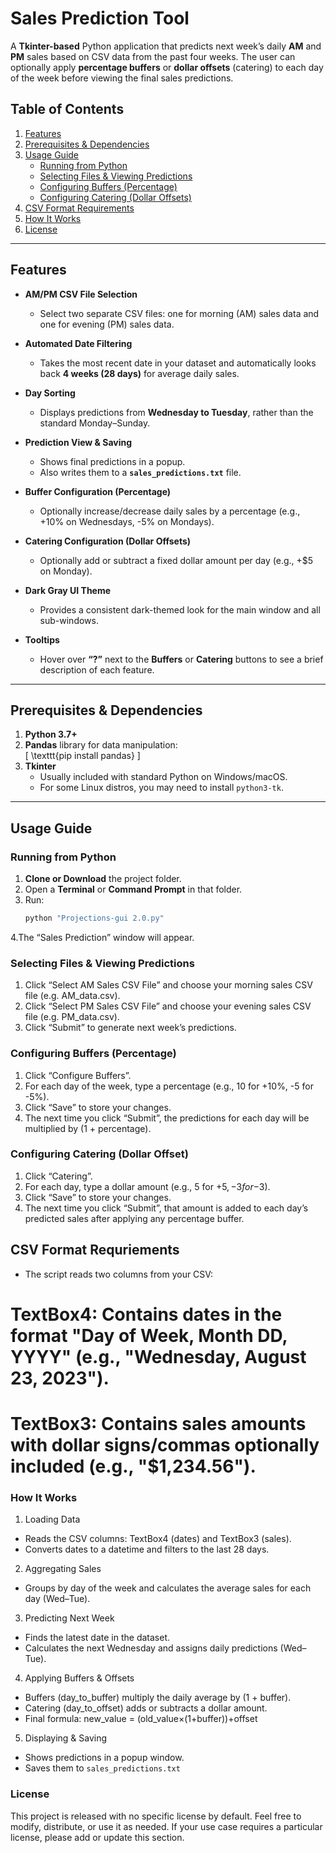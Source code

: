 # Sales Prediction Tool

A **Tkinter-based** Python application that predicts next week’s daily **AM** and **PM** sales based on CSV data from the past four weeks. The user can optionally apply **percentage buffers** or **dollar offsets** (catering) to each day of the week before viewing the final sales predictions.

## Table of Contents

1. [Features](#features)  
2. [Prerequisites & Dependencies](#prerequisites--dependencies)  
3. [Usage Guide](#usage-guide)  
   - [Running from Python](#running-from-python)  
   - [Selecting Files & Viewing Predictions](#selecting-files--viewing-predictions)  
   - [Configuring Buffers (Percentage)](#configuring-buffers-percentage)  
   - [Configuring Catering (Dollar Offsets)](#configuring-catering-dollar-offsets)  
4. [CSV Format Requirements](#csv-format-requirements)  
5. [How It Works](#how-it-works)  
6. [License](#license)

---

## Features

- **AM/PM CSV File Selection**  
  - Select two separate CSV files: one for morning (AM) sales data and one for evening (PM) sales data.

- **Automated Date Filtering**  
  - Takes the most recent date in your dataset and automatically looks back **4 weeks (28 days)** for average daily sales.

- **Day Sorting**  
  - Displays predictions from **Wednesday to Tuesday**, rather than the standard Monday–Sunday.

- **Prediction View & Saving**  
  - Shows final predictions in a popup.  
  - Also writes them to a **`sales_predictions.txt`** file.

- **Buffer Configuration (Percentage)**  
  - Optionally increase/decrease daily sales by a percentage (e.g., +10% on Wednesdays, -5% on Mondays).

- **Catering Configuration (Dollar Offsets)**  
  - Optionally add or subtract a fixed dollar amount per day (e.g., +\$5 on Monday).

- **Dark Gray UI Theme**  
  - Provides a consistent dark-themed look for the main window and all sub-windows.

- **Tooltips**  
  - Hover over **“?”** next to the **Buffers** or **Catering** buttons to see a brief description of each feature.

---

## Prerequisites & Dependencies

1. **Python 3.7+**  
2. **Pandas** library for data manipulation:  
   \[
     \texttt{pip install pandas}
   \]  
3. **Tkinter**  
   - Usually included with standard Python on Windows/macOS.  
   - For some Linux distros, you may need to install `python3-tk`.

---

## Usage Guide

### Running from Python

1. **Clone or Download** the project folder.  
2. Open a **Terminal** or **Command Prompt** in that folder.  
3. Run:
   ```bash
   python "Projections-gui 2.0.py"
   ```
4.The “Sales Prediction” window will appear.

### Selecting Files & Viewing Predictions

1. Click “Select AM Sales CSV File” and choose your morning sales CSV file (e.g. AM_data.csv).
2. Click “Select PM Sales CSV File” and choose your evening sales CSV file (e.g. PM_data.csv).
3. Click “Submit” to generate next week’s predictions.

### Configuring Buffers (Percentage)

1. Click “Configure Buffers”.
2. For each day of the week, type a percentage (e.g., 10 for +10%, -5 for -5%).
3. Click “Save” to store your changes.
4. The next time you click “Submit”, the predictions for each day will be multiplied by (1 + percentage).

### Configuring Catering (Dollar Offset)

1. Click “Catering”.
2. For each day, type a dollar amount (e.g., 5 for +$5, -3 for -$3).
3. Click “Save” to store your changes.
4. The next time you click “Submit”, that amount is added to each day’s predicted sales after applying any percentage buffer.

## CSV Format Requriements

- The script reads two columns from your CSV:

# TextBox4: Contains dates in the format "Day of Week, Month DD, YYYY" (e.g., "Wednesday, August 23, 2023").

# TextBox3: Contains sales amounts with dollar signs/commas optionally included (e.g., "$1,234.56").

### How It Works

1. Loading Data

- Reads the CSV columns: TextBox4 (dates) and TextBox3 (sales).
- Converts dates to a datetime and filters to the last 28 days.

2. Aggregating Sales

- Groups by day of the week and calculates the average sales for each day (Wed–Tue).

3. Predicting Next Week

- Finds the latest date in the dataset.
- Calculates the next Wednesday and assigns daily predictions (Wed–Tue).

4. Applying Buffers & Offsets

- Buffers (day_to_buffer) multiply the daily average by (1 + buffer).
- Catering (day_to_offset) adds or subtracts a dollar amount.
- Final formula: new_value = (old_value×(1+buffer))+offset

5. Displaying & Saving
- Shows predictions in a popup window.
- Saves them to ```sales_predictions.txt```

### License

This project is released with no specific license by default. Feel free to modify, distribute, or use it as needed. If your use case requires a particular license, please add or update this section.
